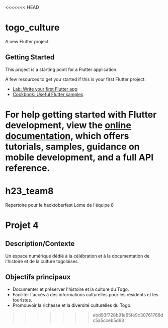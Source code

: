 <<<<<<< HEAD
# togo_culture

A new Flutter project.

## Getting Started

This project is a starting point for a Flutter application.

A few resources to get you started if this is your first Flutter project:

- [Lab: Write your first Flutter app](https://docs.flutter.dev/get-started/codelab)
- [Cookbook: Useful Flutter samples](https://docs.flutter.dev/cookbook)

For help getting started with Flutter development, view the
[online documentation](https://docs.flutter.dev/), which offers tutorials,
samples, guidance on mobile development, and a full API reference.
=======
# h23_team8
 Repertoire pour le hacktoberfest Lome de l'équipe 8

# Projet 4
## Description/Contexte 
Un espace numérique dédié à la célébration et à la documentation de l'histoire et de la culture togolaises.
## Objectifs principaux 
- Documenter et préserver l'histoire et la culture du Togo.
- Faciliter l'accès à des informations culturelles pour les résidents et les touristes.
- Promouvoir la richesse et la diversité culturelles du Togo.

>>>>>>> ebd93f728b91e65fe9c30761768dc5a5cceb5d93
